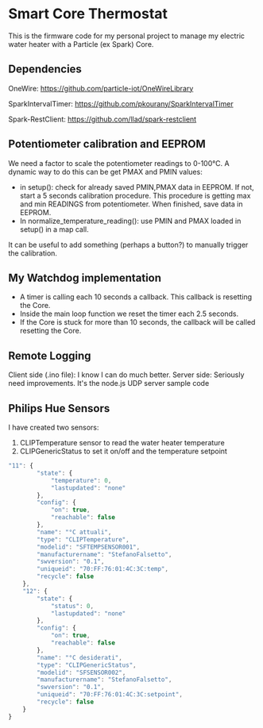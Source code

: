 # Smart Core Thermostat

This is the firmware code for my personal project to manage my electric water heater with a Particle (ex Spark) Core.

Dependencies
---
OneWire: https://github.com/particle-iot/OneWireLibrary

SparkIntervalTimer: https://github.com/pkourany/SparkIntervalTimer

Spark-RestClient: https://github.com/llad/spark-restclient


Potentiometer calibration and EEPROM
---
We need a factor to scale the potentiometer readings to 0-100°C.
A dynamic way to do this can be get PMAX and PMIN values:
 - in setup(): check for already saved PMIN,PMAX data in EEPROM. If not, start
a 5 seconds calibration procedure. This procedure is getting max and min READINGS
from potentiometer. When finished, save data in EEPROM.
 - In normalize_temperature_reading(): use PMIN and PMAX loaded in setup() in a map
call.

It can be useful to add something (perhaps a button?) to manually trigger the
 calibration.

My Watchdog implementation
---
- A timer is calling each 10 seconds a callback. This callback is resetting the Core.
- Inside the main loop function we reset the timer each 2.5 seconds.
- If the Core is stuck for more than 10 seconds, the callback will be called resetting the Core.

Remote Logging
---
Client side (.ino file): I know I can do much better.
Server side: Seriously need improvements. It's the node.js UDP server sample code

Philips Hue Sensors
---
I have created two sensors: 
 1. CLIPTemperature sensor to read the water heater temperature
 2. CLIPGenericStatus to set it on/off and the temperature setpoint 

```javascript
"11": {
		"state": {
			"temperature": 0,
			"lastupdated": "none"
		},
		"config": {
			"on": true,
			"reachable": false
		},
		"name": "°C attuali",
		"type": "CLIPTemperature",
		"modelid": "SFTEMPSENSOR001",
		"manufacturername": "StefanoFalsetto",
		"swversion": "0.1",
		"uniqueid": "70:FF:76:01:4C:3C:temp",
		"recycle": false
	},
	"12": {
		"state": {
			"status": 0,
			"lastupdated": "none"
		},
		"config": {
			"on": true,
			"reachable": false
		},
		"name": "°C desiderati",
		"type": "CLIPGenericStatus",
		"modelid": "SFSENSOR002",
		"manufacturername": "StefanoFalsetto",
		"swversion": "0.1",
		"uniqueid": "70:FF:76:01:4C:3C:setpoint",
		"recycle": false
	}
}
```
